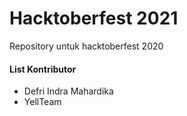 # Hacktoberfest 2021
Repository untuk hacktoberfest 2020

<h4>List Kontributor</h4>

- Defri Indra Mahardika
- YellTeam
